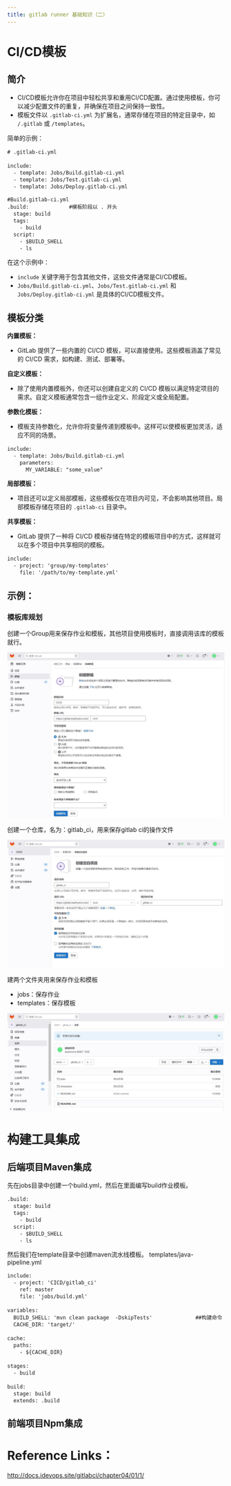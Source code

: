```yaml
---
title: gitlab runner 基础知识（二）
---
```

# CI/CD模板

## 简介

* CI/CD模板允许你在项目中轻松共享和重用CI/CD配置。通过使用模板，你可以减少配置文件的重复，并确保在项目之间保持一致性。
* 模板文件以 `.gitlab-ci.yml` 为扩展名，通常存储在项目的特定目录中，如 `/.gitlab` 或 `/templates`。

简单的示例：

```
# .gitlab-ci.yml

include:
  - template: Jobs/Build.gitlab-ci.yml
  - template: Jobs/Test.gitlab-ci.yml
  - template: Jobs/Deploy.gitlab-ci.yml
```

```
#Build.gitlab-ci.yml
.build:				#模板阶段以 . 开头
  stage: build
  tags:
    - build
  script: 
    - $BUILD_SHELL
    - ls
```

在这个示例中：

* `include` 关键字用于包含其他文件，这些文件通常是CI/CD模板。
* `Jobs/Build.gitlab-ci.yml`、`Jobs/Test.gitlab-ci.yml` 和 `Jobs/Deploy.gitlab-ci.yml` 是具体的CI/CD模板文件。

## 模板分类

**内置模板：**

* GitLab 提供了一些内置的 CI/CD 模板，可以直接使用。这些模板涵盖了常见的 CI/CD 需求，如构建、测试、部署等。

**自定义模板：**

* 除了使用内置模板外，你还可以创建自定义的 CI/CD 模板以满足特定项目的需求。自定义模板通常包含一组作业定义、阶段定义或全局配置。

**参数化模板：**

* 模板支持参数化，允许你将变量传递到模板中。这样可以使模板更加灵活，适应不同的场景。

```
include:
  - template: Jobs/Build.gitlab-ci.yml
    parameters:
      MY_VARIABLE: "some_value"
```

**局部模板：**

* 项目还可以定义局部模板，这些模板仅在项目内可见，不会影响其他项目。局部模板存储在项目的 `.gitlab-ci` 目录中。

**共享模板：**

* GitLab 提供了一种将 CI/CD 模板存储在特定的模板项目中的方式，这样就可以在多个项目中共享相同的模板。

```
include:
  - project: 'group/my-templates'
    file: '/path/to/my-template.yml'
```

## 示例：

### 模板库规划

创建一个Group用来保存作业和模板，其他项目使用模板时，直接调用该库的模板就行。

![1706020018192](images/1706020018192.png)

创建一个仓库，名为：gitlab_ci，用来保存gitlab ci的操作文件

![1706020753268](images/1706020753268.png)

建两个文件夹用来保存作业和模板

* jobs：保存作业
* templates：保存模板

![1706020890408](images/1706020890408.png)

# 构建工具集成

## 后端项目Maven集成

先在jobs目录中创建一个build.yml，然后在里面编写build作业模板。

```
.build:
  stage: build
  tags:
    - build
  script: 
    - $BUILD_SHELL
    - ls
```

然后我们在template目录中创建maven流水线模板。 templates/java-pipeline.yml

```
include:
  - project: 'CICD/gitlab_ci'
    ref: master
    file: 'jobs/build.yml'

variables:
  BUILD_SHELL: 'mvn clean package  -DskipTests'              ##构建命令
  CACHE_DIR: 'target/'
  
cache:
  paths:
    - ${CACHE_DIR}
  
stages:
  - build

build:
  stage: build
  extends: .build
```



## 前端项目Npm集成

















# Reference Links：

http://docs.idevops.site/gitlabci/chapter04/01/1/
